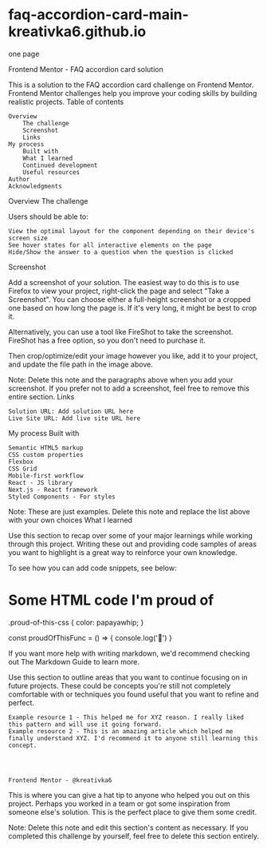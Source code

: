 # faq-accordion-card-main-kreativka6.github.io
one page

Frontend Mentor - FAQ accordion card solution

This is a solution to the FAQ accordion card challenge on Frontend Mentor. Frontend Mentor challenges help you improve your coding skills by building realistic projects.
Table of contents

    Overview
        The challenge
        Screenshot
        Links
    My process
        Built with
        What I learned
        Continued development
        Useful resources
    Author
    Acknowledgments


Overview
The challenge

Users should be able to:

    View the optimal layout for the component depending on their device's screen size
    See hover states for all interactive elements on the page
    Hide/Show the answer to a question when the question is clicked

Screenshot

Add a screenshot of your solution. The easiest way to do this is to use Firefox to view your project, right-click the page and select "Take a Screenshot". You can choose either a full-height screenshot or a cropped one based on how long the page is. If it's very long, it might be best to crop it.

Alternatively, you can use a tool like FireShot to take the screenshot. FireShot has a free option, so you don't need to purchase it.

Then crop/optimize/edit your image however you like, add it to your project, and update the file path in the image above.

Note: Delete this note and the paragraphs above when you add your screenshot. If you prefer not to add a screenshot, feel free to remove this entire section.
Links

    Solution URL: Add solution URL here
    Live Site URL: Add live site URL here

My process
Built with

    Semantic HTML5 markup
    CSS custom properties
    Flexbox
    CSS Grid
    Mobile-first workflow
    React - JS library
    Next.js - React framework
    Styled Components - For styles

Note: These are just examples. Delete this note and replace the list above with your own choices
What I learned

Use this section to recap over some of your major learnings while working through this project. Writing these out and providing code samples of areas you want to highlight is a great way to reinforce your own knowledge.

To see how you can add code snippets, see below:

<h1>Some HTML code I'm proud of</h1>

.proud-of-this-css {
  color: papayawhip;
}

const proudOfThisFunc = () => {
  console.log('🎉')
}

If you want more help with writing markdown, we'd recommend checking out The Markdown Guide to learn more.



Use this section to outline areas that you want to continue focusing on in future projects. These could be concepts you're still not completely comfortable with or techniques you found useful that you want to refine and perfect.



    Example resource 1 - This helped me for XYZ reason. I really liked this pattern and will use it going forward.
    Example resource 2 - This is an amazing article which helped me finally understand XYZ. I'd recommend it to anyone still learning this concept.



  
    Frontend Mentor - @kreativka6
  



This is where you can give a hat tip to anyone who helped you out on this project. Perhaps you worked in a team or got some inspiration from someone else's solution. This is the perfect place to give them some credit.

Note: Delete this note and edit this section's content as necessary. If you completed this challenge by yourself, feel free to delete this section entirely.
